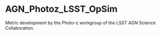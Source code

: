 # AGN_Photoz_LSST_OpSim
Metric development by the Photo-z workgroup of the LSST AGN Science Collaboration.
